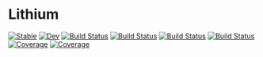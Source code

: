 # Lithium

[![Stable](https://img.shields.io/badge/docs-stable-blue.svg)](https://abrahamnunes.github.io/Lithium.jl/stable)
[![Dev](https://img.shields.io/badge/docs-dev-blue.svg)](https://abrahamnunes.github.io/Lithium.jl/dev)
[![Build Status](https://github.com/abrahamnunes/Lithium.jl/workflows/CI/badge.svg)](https://github.com/abrahamnunes/Lithium.jl/actions)
[![Build Status](https://travis-ci.com/abrahamnunes/Lithium.jl.svg?branch=master)](https://travis-ci.com/abrahamnunes/Lithium.jl)
[![Build Status](https://ci.appveyor.com/api/projects/status/github/abrahamnunes/Lithium.jl?svg=true)](https://ci.appveyor.com/project/abrahamnunes/Lithium-jl)
[![Build Status](https://api.cirrus-ci.com/github/abrahamnunes/Lithium.jl.svg)](https://cirrus-ci.com/github/abrahamnunes/Lithium.jl)
[![Coverage](https://codecov.io/gh/abrahamnunes/Lithium.jl/branch/master/graph/badge.svg)](https://codecov.io/gh/abrahamnunes/Lithium.jl)
[![Coverage](https://coveralls.io/repos/github/abrahamnunes/Lithium.jl/badge.svg?branch=master)](https://coveralls.io/github/abrahamnunes/Lithium.jl?branch=master)
